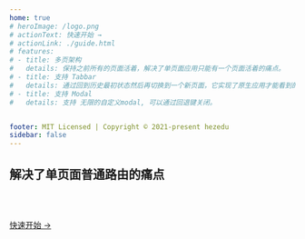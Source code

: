 ```yaml
---
home: true
# heroImage: /logo.png
# actionText: 快速开始 → 
# actionLink: ./guide.html
# features:
# - title: 多页架构
#   details: 保持之前所有的页面活着，解决了单页面应用只能有一个页面活着的痛点。
# - title: 支持 Tabbar
#   details: 通过回到历史最初状态然后再切换到一个新页面，它实现了原生应用才能看到的功能。
# - title: 支持 Modal
#   details: 支持 无限的自定义modal, 可以通过回退键关闭。


footer: MIT Licensed | Copyright © 2021-present hezedu
sidebar: false
---
```

<custom-index :TEXT="{1: '多页架构', 2: '支持 Tabbar', 3: '支持 Modal', 4: '再按一次退出程序', _4_2: '退出时轻提示', 5: '所有都完美绑定\n物理后退键'}" />

<h2 id="index-compared" class="index-h2-c">解决了单页面普通路由的痛点</h2>

<!-- - **Normal single-page apps:** When it back to the list page from the details page, The list page has to be recreated, and the API is requested again, and the scroll bar goes to the top.
- **Use history-navigation-vue:** When it back to the list page from the details page, list page everything remains the same, and has the corresponding transition effect. -->

<br>

<index-diff  /> 



<br>

<div class="home" style="padding-top: 0">
  <div class="hero">
    <p class="action"><a href="/history-navigation-vue/zh/guide.html" class="nav-link action-button">
      快速开始 →
    </a></p>
  </div>
</div>

<!-- ## Quick Example
<div style="text-align: center">

[Mock Ajax & Load More Content On Scroll Down & TabBar](https://hezedu.github.io/history-navigation-vue/examples/quick-example.html)

</div> -->
<!-- <br>
<h2 id="quickExample">快速示例</h2>
<p style="text-align: center;">
<br>
<a href="https://hezedu.github.io/history-navigation-vue/examples/quick-example.html" target="_blank" rel="noopener noreferrer">模拟 Ajax & 触底加载 & TabBar<span class="open_new_win_icon"></span></a>
</p> -->
<br>
<br>
